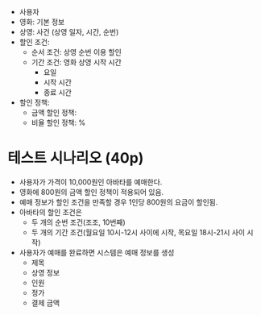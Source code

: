 - 사용자
- 영화: 기본 정보
- 상영: 사건 (상영 일자, 시간, 순번)
- 할인 조건:
  - 순서 조건: 상영 순번 이용 할인
  - 기간 조건: 영화 상영 시작 시간
    - 요일
    - 시작 시간
    - 종료 시간
- 할인 정책:
  - 금액 할인 정책:
  - 비율 할인 정책: %

# 테스트 시나리오 (40p)

- 사용자가 가격이 10,000원인 아바타를 예매한다.
- 영화에 800원의 금액 할인 정책이 적용되어 있음.
- 예매 정보가 할인 조건을 만족할 경우 1인당 800원의 요금이 할인됨.
- 아바타의 할인 조건은
  - 두 개의 순번 조건(조조, 10번째)
  - 두 개의 기간 조건(월요일 10시-12시 사이에 시작, 목요일 18시-21시 사이 시작)
- 사용자가 예매를 완료하면 시스템은 예매 정보를 생성
  - 제목
  - 상영 정보
  - 인원
  - 정가
  - 결제 금액
